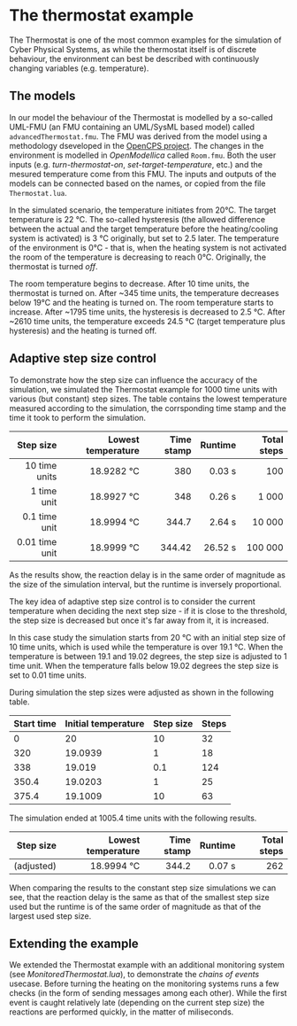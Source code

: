# The thermostat example

The Thermostat is one of the most common examples for the simulation of Cyber Physical Systems, as while the thermostat itself is of discrete behaviour, the environment can best be described with continuously changing variables (e.g. temperature).

## The models

In our model the behaviour of the Thermostat is modelled by a so-called UML-FMU (an FMU containing an UML/SysML based model) called `advancedThermostat.fmu`. The FMU was derived from the model using a methodology dseveloped in the [OpenCPS project](https://opencps.eu/). The changes in the environment is modelled in _OpenModellica_ called `Room.fmu`. Both the user inputs (e.g. _turn-thermostat-on_, _set-target-temperature_, etc.) and the mesured temperature come from this FMU. The inputs and outputs of the models can be connected based on the names, or copied from the file `Thermostat.lua`.

In the simulated scenario, the temperature initiates from 20°C. The target temperature is 22 °C. The so-called hysteresis (the allowed difference between the actual and the target temperature before the heating/cooling system is activated) is 3 °C originally, but set to 2.5 later. The temperature of the environment is 0°C - that is, when the heating system is not activated the room of the temperature is decreasing to reach 0°C. Originally, the thermostat is turned _off_. 

The room temperature begins to decrease. After 10 time units, the thermostat is turned on. After ~345 time units, the temperature decreases below 19°C and the heating is turned on. The room temperature starts to increase. After ~1795 time units, the hysteresis is decreased to 2.5 °C. After ~2610 time units, the temperature exceeds 24.5 °C (target temperature plus hysteresis) and the heating is turned off.

## Adaptive step size control

To demonstrate how the step size can influence the accuracy of the simulation, we simulated the Thermostat example for 1000 time units with various (but constant) step sizes. The table contains the lowest temperature measured according to the simulation, the corrsponding time stamp and the time it took to perform the simulation.


| Step size      | Lowest temperature | Time stamp | Runtime | Total steps |
| --------------:| ------------------:| ----------:| -------:| -----------:|
| 10 time units  |         18.9282 °C |        380 |  0.03 s |         100 |
|  1 time unit   |         18.9927 °C |        348 |  0.26 s |       1 000 |
| 0.1 time unit  |         18.9994 °C |      344.7 |  2.64 s |      10 000 |
| 0.01 time unit |         18.9999 °C |     344.42 | 26.52 s |     100 000 |

As the results show, the reaction delay is in the same order of magnitude as the size of the simulation interval, but the runtime is inversely proportional. 

The key idea of adaptive step size control is to consider the current temperature when deciding the next step size - if it is close to the threshold, the step size is decreased but once it's far away from it, it is increased.

In this case study the simulation starts from 20 °C with an initial step size of 10 time units, which is used while the temperature is over 19.1 °C. When the temperature is between 19.1 and 19.02 degrees, the step size is adjusted to 1 time unit. When the temperature falls below 19.02 degrees the step size is set to 0.01 time units.

During simulation the step sizes were adjusted as shown in the following table.

| Start time | Initial temperature | Step size | Steps |
| ---------- | ------------------- | --------- | ----- |
|      0     |      20             |  10       |  32   |
|   320	     |  19.0939            |    1      |  18   |
|    338     |      19.019         |  0.1      |  124  |
|   350.4    |  19.0203            |    1      |  25   |
|   375.4    |  19.1009            |    10     |  63   |

The simulation ended at 1005.4 time units with the following results.

| Step size      | Lowest temperature | Time stamp | Runtime | Total steps |
| --------------:| ------------------:| ----------:| -------:| -----------:|
| (adjusted)     |         18.9994 °C |     344.2  |  0.07 s |       262   |

When comparing the results to the constant step size simulations we can see, that the reaction delay is the same as that of the smallest step size used but the runtime is of the same order of magnitude as that of the largest used step size.

## Extending the example

We extended the Thermostat example with an additional monitoring system (see _MonitoredThermostat.lua_), to demonstrate the _chains of events_ usecase. Before turning the heating on the monitoring systems runs a few checks (in the form of sending messages among each other). While the first event is caught relatively late (depending on the current step size) the reactions are performed quickly, in the matter of miliseconds.


